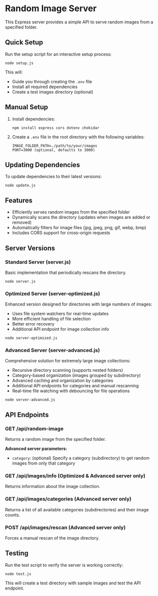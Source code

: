 # Random Image Server

This Express server provides a simple API to serve random images from a specified folder.

## Quick Setup

Run the setup script for an interactive setup process:

```
node setup.js
```

This will:
- Guide you through creating the `.env` file
- Install all required dependencies
- Create a test images directory (optional)

## Manual Setup

1. Install dependencies:
   ```
   npm install express cors dotenv chokidar
   ```

2. Create a `.env` file in the root directory with the following variables:
   ```
   IMAGE_FOLDER_PATH=./path/to/your/images
   PORT=3000 (optional, defaults to 3000)
   ```

## Updating Dependencies

To update dependencies to their latest versions:

```
node update.js
```

## Features

- Efficiently serves random images from the specified folder
- Dynamically scans the directory (updates when images are added or removed)
- Automatically filters for image files (jpg, jpeg, png, gif, webp, bmp)
- Includes CORS support for cross-origin requests

## Server Versions

### Standard Server (server.js)

Basic implementation that periodically rescans the directory.

```
node server.js
```

### Optimized Server (server-optimized.js)

Enhanced version designed for directories with large numbers of images:
- Uses file system watchers for real-time updates
- More efficient handling of file selection
- Better error recovery
- Additional API endpoint for image collection info

```
node server-optimized.js
```

### Advanced Server (server-advanced.js)

Comprehensive solution for extremely large image collections:
- Recursive directory scanning (supports nested folders)
- Category-based organization (images grouped by subdirectory)
- Advanced caching and organization by categories
- Additional API endpoints for categories and manual rescanning
- Real-time file watching with debouncing for file operations

```
node server-advanced.js
```

## API Endpoints

### GET /api/random-image

Returns a random image from the specified folder.

**Advanced server parameters:**
- `category`: (optional) Specify a category (subdirectory) to get random images from only that category

### GET /api/images/info (Optimized & Advanced server only)

Returns information about the image collection.

### GET /api/images/categories (Advanced server only)

Returns a list of all available categories (subdirectories) and their image counts.

### POST /api/images/rescan (Advanced server only)

Forces a manual rescan of the image directory.

## Testing

Run the test script to verify the server is working correctly:

```
node test.js
```

This will create a test directory with sample images and test the API endpoint. 